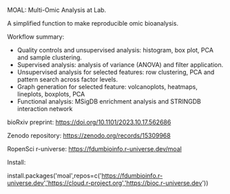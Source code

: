 MOAL: Multi-Omic Analysis at Lab.

A simplified function to make reproducible omic bioanalysis.

Workflow summary:
 - Quality controls and unsupervised analysis: histogram, box plot, PCA and sample clustering.
 - Supervised analysis: analysis of variance (ANOVA) and filter application.
 - Unsupervised analysis for selected features: row clustering, PCA and pattern search across factor levels.
 - Graph generation for selected feature: volcanoplots, heatmaps, lineplots, boxplots, PCA
 - Functional analysis: MSigDB enrichment analysis and STRINGDB interaction network

bioRxiv preprint:
https://doi.org/10.1101/2023.10.17.562686

Zenodo repository:
https://zenodo.org/records/15309968

RopenSci r-universe:
https://fdumbioinfo.r-universe.dev/moal

Install:

install.packages('moal',repos=c('https://fdumbioinfo.r-universe.dev','https://cloud.r-project.org','https://bioc.r-universe.dev'))
